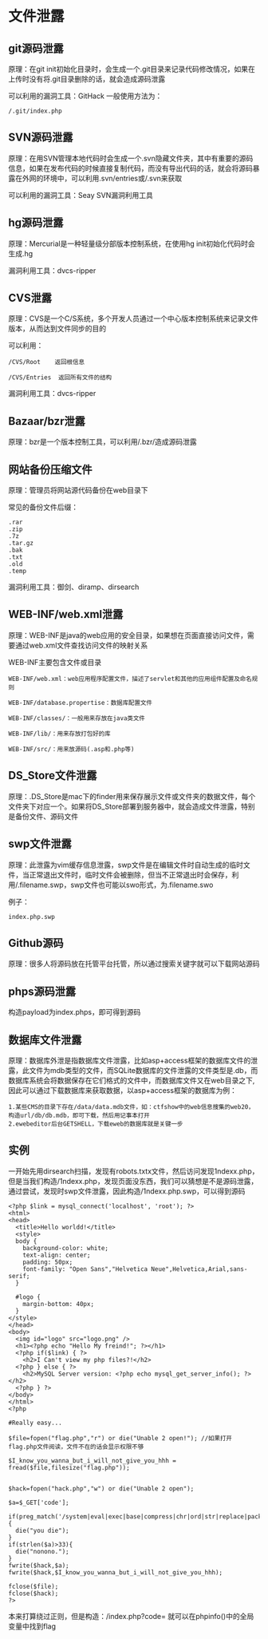# 文件泄露

## git源码泄露

原理：在git init初始化目录时，会生成一个.git目录来记录代码修改情况，如果在上传时没有将.git目录删除的话，就会造成源码泄露

可以利用的漏洞工具：GitHack
一般使用方法为：
```
/.git/index.php
```

## SVN源码泄露

原理：在用SVN管理本地代码时会生成一个.svn隐藏文件夹，其中有重要的源码信息，如果在发布代码的时候直接复制代码，而没有导出代码的话，就会将源码暴露在外网的环境中，可以利用.svn/entries或/.svn来获取

可以利用的漏洞工具：Seay SVN漏洞利用工具


## hg源码泄露

原理：Mercurial是一种轻量级分部版本控制系统，在使用hg init初始化代码时会生成.hg

漏洞利用工具：dvcs-ripper


## CVS泄露

原理：CVS是一个C/S系统，多个开发人员通过一个中心版本控制系统来记录文件版本，从而达到文件同步的目的

可以利用：
```
/CVS/Root    返回根信息

/CVS/Entries  返回所有文件的结构

```

漏洞利用工具：dvcs-ripper




## Bazaar/bzr泄露

原理：bzr是一个版本控制工具，可以利用/.bzr/造成源码泄露


## 网站备份压缩文件

原理：管理员将网站源代码备份在web目录下

常见的备份文件后缀：
```
.rar
.zip
.7z
.tar.gz
.bak
.txt
.old
.temp
```

漏洞利用工具：御剑、diramp、dirsearch


## WEB-INF/web.xml泄露

原理：WEB-INF是java的web应用的安全目录，如果想在页面直接访问文件，需要通过web.xml文件查找访问文件的映射关系

WEB-INF主要包含文件或目录

```
WEB-INF/web.xml：web应用程序配置文件，描述了servlet和其他的应用组件配置及命名规则

WEB-INF/database.propertise：数据库配置文件

WEB-INF/classes/：一般用来存放在java类文件

WEB-INF/lib/：用来存放打包好的库

WEB-INF/src/：用来放源码(.asp和.php等)

```

## DS_Store文件泄露

原理：.DS_Store是mac下的finder用来保存展示文件或文件夹的数据文件，每个文件夹下对应一个。如果将DS_Store部署到服务器中，就会造成文件泄露，特别是备份文件、源码文件



## swp文件泄露

原理：此泄露为vim缓存信息泄露，swp文件是在编辑文件时自动生成的临时文件，当正常退出文件时，临时文件会被删除，但当不正常退出时会保存，利用/.filename.swp，swp文件也可能以swo形式，为.filename.swo

例子：
```
index.php.swp
```


## Github源码

原理：很多人将源码放在托管平台托管，所以通过搜索关键字就可以下载网站源码

## phps源码泄露

构造payload为index.phps，即可得到源码


## 数据库文件泄露

原理：数据库外泄是指数据库文件泄露，比如asp+access框架的数据库文件的泄露，此文件为mdb类型的文件，而SQLite数据库的文件泄露的文件类型是.db，而数据库系统会将数据保存在它们格式的文件中，而数据库文件又在web目录之下,因此可以通过下载数据库来获取数据，以asp+access框架的数据库为例：

```
1.某些CMS的目录下存在/data/data.mdb文件，如：ctfshow中的web信息搜集的web20，构造url/db/db.mdb，即可下载，然后用记事本打开
2.ewebeditor后台GETSHELL，下载eweb的数据库就是关键一步
```


## 实例

一开始先用dirsearch扫描，发现有robots.txtx文件，然后访问发现1ndexx.php，但是当我们构造/1ndexx.php，发现页面没东西，我们可以猜想是不是源码泄露，通过尝试，发现时swp文件泄露，因此构造/1ndexx.php.swp，可以得到源码


```
<?php $link = mysql_connect('localhost', 'root'); ?>
<html>
<head>
  <title>Hello worldd!</title>
  <style>
  body {
    background-color: white;
    text-align: center;
    padding: 50px;
    font-family: "Open Sans","Helvetica Neue",Helvetica,Arial,sans-serif;
  }

  #logo {
    margin-bottom: 40px;
  }
</style>
</head>
<body>
  <img id="logo" src="logo.png" />
  <h1><?php echo "Hello My freind!"; ?></h1>
  <?php if($link) { ?>
    <h2>I Can't view my php files?!</h2>
  <?php } else { ?>
    <h2>MySQL Server version: <?php echo mysql_get_server_info(); ?></h2>
  <?php } ?>
</body>
</html>
<?php

#Really easy...

$file=fopen("flag.php","r") or die("Unable 2 open!"); //如果打开flag.php文件阅读，文件不在的话会显示权限不够

$I_know_you_wanna_but_i_will_not_give_you_hhh = fread($file,filesize("flag.php"));


$hack=fopen("hack.php","w") or die("Unable 2 open");

$a=$_GET['code'];

if(preg_match('/system|eval|exec|base|compress|chr|ord|str|replace|pack|assert|preg|replace|create|function|call|\~|\^|\`|flag|cat|tac|more|tail|echo|require|include|proc|open|read|shell|file|put|get|contents|dir|link|dl|var|dump/',$a)){
  die("you die");
}
if(strlen($a)>33){
  die("nonono.");
}
fwrite($hack,$a);
fwrite($hack,$I_know_you_wanna_but_i_will_not_give_you_hhh);

fclose($file);
fclose($hack);
?>
```
本来打算绕过正则，但是构造：/index.php?code=<?php phpinfo(); ?>
就可以在phpinfo()中的全局变量中找到flag